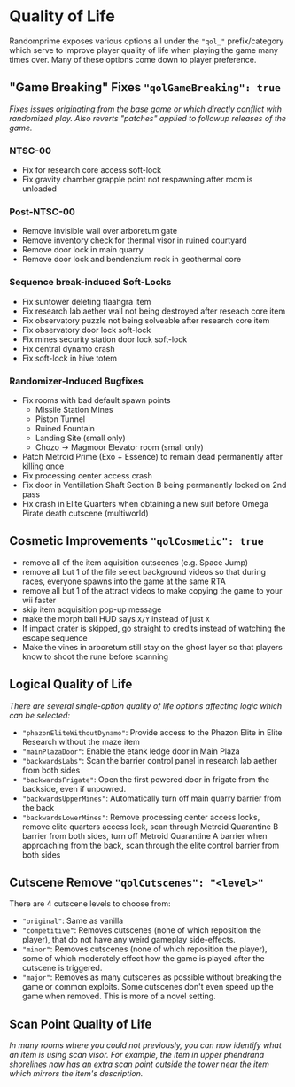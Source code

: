 # Quality of Life

Randomprime exposes various options all under the `"qol_"` prefix/category which serve to improve player quality of life when playing the game many times over. Many of these options come down to player preference.

## "Game Breaking" Fixes `"qolGameBreaking": true`

*Fixes issues originating from the base game or which directly conflict with randomized play. Also reverts "patches" applied to followup releases of the game.*

### NTSC-00
- Fix for research core access soft-lock
- Fix gravity chamber grapple point not respawning after room is unloaded

### Post-NTSC-00
- Remove invisible wall over arboretum gate
- Remove inventory check for thermal visor in ruined courtyard
- Remove door lock in main quarry
- Remove door lock and bendenzium rock in geothermal core

### Sequence break-induced Soft-Locks
- Fix suntower deleting flaahgra item
- Fix research lab aether wall not being destroyed after reseach core item
- Fix observatory puzzle not being solveable after research core item
- Fix observatory door lock soft-lock
- Fix mines security station door lock soft-lock
- Fix central dynamo crash
- Fix soft-lock in hive totem

### Randomizer-Induced Bugfixes
- Fix rooms with bad default spawn points
    - Missile Station Mines
    - Piston Tunnel
    - Ruined Fountain
    - Landing Site (small only)
    - Chozo -> Magmoor Elevator room (small only)
- Patch Metroid Prime (Exo + Essence) to remain dead permanently after killing once
- Fix processing center access crash
- Fix door in Ventillation Shaft Section B being permanently locked on 2nd pass
- Fix crash in Elite Quarters when obtaining a new suit before Omega Pirate death cutscene (multiworld)

## Cosmetic Improvements `"qolCosmetic": true`
- remove all of the item aquisition cutscenes (e.g. Space Jump)
- remove all but 1 of the file select background videos so that during races, everyone spawns into the game at the same RTA
- remove all but 1 of the attract videos to make copying the game to your wii faster
- skip item acquisition pop-up message
- make the morph ball HUD says `X/Y` instead of just `X`
- If impact crater is skipped, go straight to credits instead of watching the escape sequence
- Make the vines in arboretum still stay on the ghost layer so that players know to shoot the rune before scanning

## Logical Quality of Life

*There are several single-option quality of life options affecting logic which can be selected:*

- `"phazonEliteWithoutDynamo"`: Provide access to the Phazon Elite in Elite Research without the maze item
- `"mainPlazaDoor"`: Enable the etank ledge door in Main Plaza
- `"backwardsLabs"`: Scan the barrier control panel in research lab aether from both sides
- `"backwardsFrigate"`: Open the first powered door in frigate from the backside, even if unpowred.
- `"backwardsUpperMines"`: Automatically turn off main quarry barrier from the back
- `"backwardsLowerMines"`: Remove processing center access locks, remove elite quarters access lock, scan through Metroid Quarantine B barrier from both sides, turn off Metroid Quarantine A barrier when approaching from the back, scan through the elite control barrier from both sides

## Cutscene Remove `"qolCutscenes": "<level>"`

There are 4 cutscene levels to choose from:
- `"original"`: Same as vanilla
- `"competitive"`: Removes cutscenes (none of which reposition the player), that do not have any weird gameplay side-effects.
- `"minor"`: Removes cutscenes (none of which reposition the player), some of which moderately effect how the game is played after the cutscene is triggered.
- `"major"`: Removes as many cutscenes as possible without breaking the game or common exploits. Some cutscenes don't even speed up the game when removed. This is more of a novel setting.

## Scan Point Quality of Life
*In many rooms where you could not previously, you can now identify what an item is using scan visor. For example, the item in upper phendrana shorelines now has an extra scan point outside the tower near the item which mirrors the item's description.*
